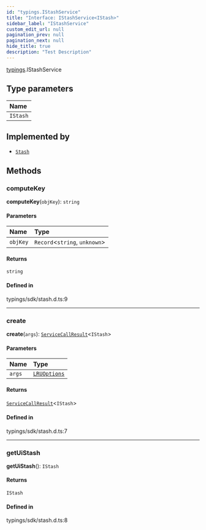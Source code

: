 ```yaml
---
id: "typings.IStashService"
title: "Interface: IStashService<IStash>"
sidebar_label: "IStashService"
custom_edit_url: null
pagination_prev: null
pagination_next: null
hide_title: true
description: "Test Description"
---
```


[typings](../namespaces/typings.md).IStashService

## Type parameters

| Name |
| :------ |
| `IStash` |

## Implemented by

- [`Stash`](../classes/sdk.Stash.md)

## Methods

### computeKey

**computeKey**(`objKey`): `string`

#### Parameters

| Name | Type |
| :------ | :------ |
| `objKey` | `Record`<`string`, `unknown`\> |

#### Returns

`string`

#### Defined in

typings/sdk/stash.d.ts:9

___

### create

**create**(`args`): [`ServiceCallResult`](../namespaces/typings.md#servicecallresult)<`IStash`\>

#### Parameters

| Name | Type |
| :------ | :------ |
| `args` | [`LRUOptions`](typings.LRUOptions.md) |

#### Returns

[`ServiceCallResult`](../namespaces/typings.md#servicecallresult)<`IStash`\>

#### Defined in

typings/sdk/stash.d.ts:7

___

### getUiStash

**getUiStash**(): `IStash`

#### Returns

`IStash`

#### Defined in

typings/sdk/stash.d.ts:8
